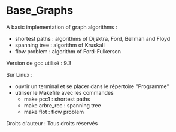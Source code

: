 # Base_Graphs
A basic implementation of graph algorithms :
- shortest paths : algorithms of Dijsktra, Ford, Bellman and Floyd
- spanning tree : algorithm of Kruskall
- flow problem : algorithm of Ford-Fulkerson


Version de gcc utilisé : 9.3

Sur Linux :
- ouvrir un terminal et se placer dans le répertoire "Programme"
- utiliser le Makefile avec les commandes
  - make pcc1 : shortest paths
  - make arbre_rec : spanning tree
  - make flot : flow problem

Droits d'auteur : Tous droits réservés
